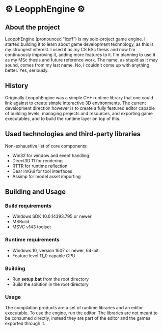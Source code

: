 # ⚙ LeopphEngine ⚙

## About the project
LeopphEngine (pronounced "lœff") is my solo-project game engine. I started building it to learn about game development technology, as this is my strongest interest. I used it as my CS BSc thesis and now I'm continuously improving it, adding more features to it. I'm planning to use it as my MSc thesis and future reference work. The name, as stupid as it may sound, comes from my last name. No, I couldn't come up with anything better. Yes, seriously.

## History
Originally LeopphEngine was a simple C++ runtime library that one could link against to create simple interactive 3D environments. The current development direction however is to create a fully featured editor capable of building levels, managing projects and resources, and exporting game executables, and to build the runtime layer on top of this.

## Used technologies and third-party libraries
Non-exhaustive list of core components:
- Win32 for window and event handling
- Direct3D 11 for rendering
- RTTR for runtime reflection
- Dear ImGui for tool interfaces
- Assimp for model asset importing

## Building and Usage
### Build requirements
- Windows SDK 10.0.14393.795 or newer
- MSBuild
- MSVC v143 toolset
### Runtime requirements
- Windows 10, version 1607 or newer, 64-bit
- Feature level 11_0 capable GPU
### Building
- Run **setup.bat** from the root directory
- Build the solution in the root directory
### Usage
The compilation products are a set of runtime libraries and an editor executable. To use the engine, run the editor. The libraries are not meant to be consumed directly, instead they are part of the editor and the games exported through it.
